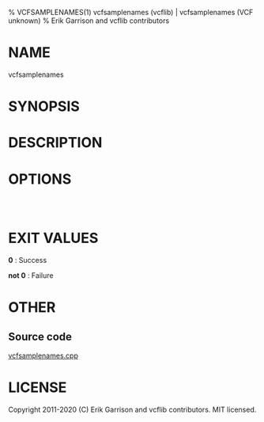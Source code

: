 % VCFSAMPLENAMES(1) vcfsamplenames (vcflib) | vcfsamplenames (VCF unknown)
% Erik Garrison and vcflib contributors

# NAME

vcfsamplenames

# SYNOPSIS



# DESCRIPTION



# OPTIONS

```



```

# EXIT VALUES

**0**
: Success

**not 0**
: Failure

# OTHER

## Source code

[vcfsamplenames.cpp](https://github.com/vcflib/vcflib/blob/master/src/vcfsamplenames.cpp)

# LICENSE

Copyright 2011-2020 (C) Erik Garrison and vcflib contributors. MIT licensed.

<!--
  Created with ./scripts/bin2md.rb scripts/bin2md-template.erb
-->
